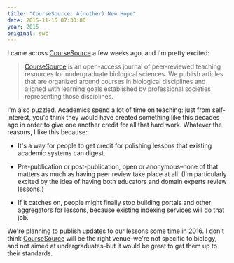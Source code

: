 ```yaml
---
title: "CourseSource: A(nother) New Hope"
date: 2015-11-15 07:30:00
year: 2015
original: swc
---
```

<p>
  I came across <a href="http://coursesource.org">CourseSource</a> a few weeks ago,
  and I'm pretty excited:
</p>
<blockquote>
  <p>
    <a href="http://coursesource.org/">CourseSource</a>
    is an open-access journal of peer-reviewed teaching resources for undergraduate biological sciences.
    We publish articles that are organized around courses in biological disciplines
    and aligned with learning goals established by professional societies representing those disciplines.
  </p>
</blockquote>
<p>
  I'm also puzzled.
  Academics spend a lot of time on teaching:
  just from self-interest,
  you'd think they would have created something like this decades ago
  in order to give one another credit for all that hard work.
  Whatever the reasons,
  I like this because:
</p>
<ul>
  <li>
    <p>
      It's a way for people to get credit for polishing lessons
      that existing academic systems can digest.
    </p>
  </li>
  <li>
    <p>
      Pre-publication or post-publication,
      open or anonymous–none of that matters as much as
      having peer review take place at all.
      (I'm particularly excited by the idea of having both educators and domain experts review lessons.)
    </p>
  </li>
  <li>
    <p>
      If it catches on,
      people might finally stop building portals and other aggregators for lessons,
      because existing indexing services will do that job.
    </p>
  </li>
</ul>
<p>
  We're planning to publish
  updates to our lessons some time in 2016.
  I don't think <a href="http://coursesource.org">CourseSource</a> will be the right venue–we're
  not specific to biology,
  and not aimed at undergraduates–but it would be great to get them up to their standards.
</p>
